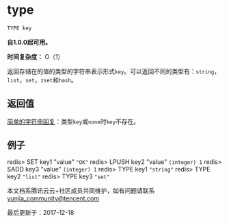 # type

```javascript
TYPE key
```

**自1.0.0起可用。**

**时间复杂度：** O（1）

返回存储在的值的类型的字符串表示形式`key`。可以返回不同的类型有：`string`，`list`，`set`，`zset`和`hash`。

## 返回值

[简单的字符串回复](https://redis.io/topics/protocol#simple-string-reply)：类型`key`或`none`时`key`不存在。

## 例子

redis> SET key1 "value" `"OK"` redis> LPUSH key2 "value" `(integer) 1` redis> SADD key3 "value" `(integer) 1` redis> TYPE key1 `"string"` redis> TYPE key2 `"list"` redis> TYPE key3 `"set"`

本文档系腾讯云云+社区成员共同维护，如有问题请联系 yunjia_community@tencent.com

最后更新于：2017-12-18


  